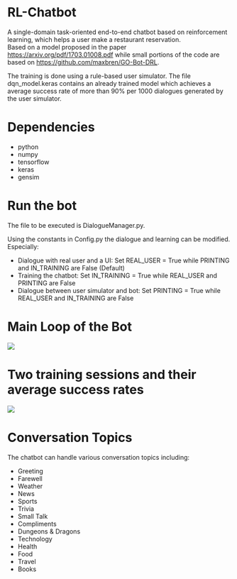 # RL-Chatbot

A single-domain task-oriented end-to-end chatbot based on reinforcement learning, which helps a user make a restaurant reservation. <br>
Based on a model proposed in the paper https://arxiv.org/pdf/1703.01008.pdf while small portions of the code are based on https://github.com/maxbren/GO-Bot-DRL.

The training is done using a rule-based user simulator. The file dqn_model.keras contains an already trained model which achieves a average success rate of more than 90% per 1000 dialogues generated by the user simulator.

# Dependencies

* python
* numpy
* tensorflow
* keras
* gensim

# Run the bot

The file to be executed is DialogueManager.py. 

Using the constants in Config.py the dialogue and learning can be modified. 
Especially:
* Dialogue with real user and a UI: Set REAL_USER = True while PRINTING and IN_TRAINING are False (Default)
* Training the chatbot: Set IN_TRAINING = True while REAL_USER and PRINTING are False
* Dialogue between user simulator and bot: Set PRINTING = True while REAL_USER and IN_TRAINING are False

# Main Loop of the Bot

![](Images/FlowChart.png)

# Two training sessions and their average success rates

![](Images/SuccessRate.PNG)

# Conversation Topics

The chatbot can handle various conversation topics including:
* Greeting
* Farewell
* Weather
* News
* Sports
* Trivia
* Small Talk
* Compliments
* Dungeons & Dragons
* Technology
* Health
* Food
* Travel
* Books
